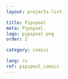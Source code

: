```yaml
---
layout: projects-list

title: Pipspool
meta: Pipspool.
logo: pipspool.png
order: 2

category: comics

lang: ru
ref: pipspool_comics
---
```


